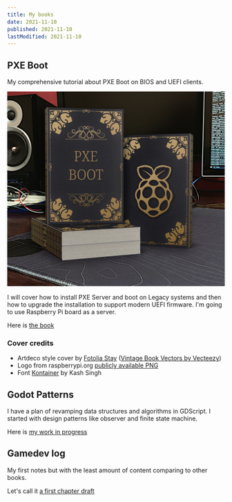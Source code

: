 ```yaml
---
title: My books
date: 2021-11-10
published: 2021-11-10
lastModified: 2021-11-10
---
```


## PXE Boot

My comprehensive tutorial about PXE Boot on BIOS and UEFI clients.

![Books lying on my desk](./pxe-boot-book.jpg)

I will cover how to install PXE Server and boot on Legacy systems and then how to upgrade the installation to support modern UEFI firmware. I'm going to use Raspberry Pi board as a server.

Here is [the book](https://neupokoev-n.gitbook.io/pxe-boot/)

### Cover credits

- Artdeco style cover by [Fotolia Stay](https://www.vecteezy.com/vector-art/1406466-elegant-vintage-book-layout-and-design) (<a href="https://www.vecteezy.com/free-vector/vintage-book">Vintage Book Vectors by Vecteezy</a>)
- Logo from raspberrypi.org [publicly available PNG](http://www.raspberrypi.org/wp-content/uploads/2011/10/Raspi-PGB001.pngKontainer)
- Font [Kontainer](https://www.fontfabric.com/fonts/kontanter/) by Kash Singh 


## Godot Patterns

I have a plan of revamping data structures and algorithms in GDScript. I started with design patterns like observer and finite state machine.

Here is [my work in progress](https://neupokoev-n.gitbook.io/godot-patterns/)


## Gamedev log 

My first notes but with the least amount of content comparing to other books.

Let's call it [a first chapter draft](https://neupokoev-n.gitbook.io/bato-yo-slaget/)